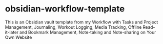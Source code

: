 # obsidian-workflow-template
This is an Obsidian vault template from my Workflow with Tasks and Project Management, Journaling, Workout Logging, Media Tracking, Offline Read-it-later and Bookmark Management, Note-taking and Note-sharing on Your Own Website
